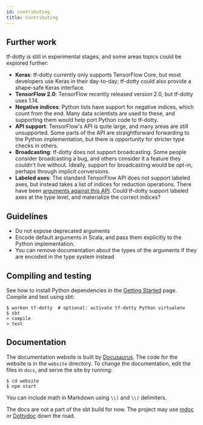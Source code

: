 ```yaml
---
id: contributing
title: Contributing
---
```


## Further work

tf-dotty is still in experimental stages, and some areas topics could be explored further:

- **Keras**: tf-dotty currently only supports TensorFlow Core, but most developers use Keras in their day-to-day; tf-dotty could also provide a shape-safe Keras interface.
- **TensorFlow 2.0**: TensorFlow recently released version 2.0, but tf-dotty uses 1.14.
- **Negative indices**: Python lists have support for negative indices, which count from the end. Many data scientists are used to these, and supporting them would help port Python code to tf-dotty.
- **API support**: TensorFlow's API is quite large, and many areas are still unsupported. Some parts of the API are straightforward forwarding to the Python implementation, but there is opportunity for stricter type checks in others.
- **Broadcasting**: tf-dotty does not support broadcasting. Some people consider broadcasting a bug, and others consider it a feature they couldn't live without. Ideally, support for broadcasting would be opt-in, perhaps through implicit conversions.
- **Labeled axes**: The standard TensorFlow API does not support labeled axes, but instead takes a list of indices for reduction operations. There have been [arguments against this API](http://nlp.seas.harvard.edu/NamedTensor). Could tf-dotty support labeled axes at the type level, and materialize the correct indices?

## Guidelines

- Do not expose deprecated arguments
- Encode default arguments in Scala, and pass them explicitly to the Python implementation.
- You can remove documentation about the types of the arguments if they are encoded in the type system instead

## Compiling and testing

See how to install Python dependencies in the [Getting Started](getting-started.md) page. Compile and test using sbt:

```console
$ workon tf-dotty  # optional: activate tf-dotty Python virtualenv
$ sbt
> compile
> test
```

## Documentation

The documentation website is built by [Docusaurus](https://docusaurus.io/docs/en/installation). The code for the website is in the `website` directory. To change the documentation, edit the files in `docs`, and serve the site by running:

```console
$ cd website
$ npm start
```

You can include math in Markdown using `\\(` and `\\)` delimiters.

The docs are not a part of the sbt build for now. The project may use [mdoc](https://scalameta.org/mdoc) or [Dottydoc](https://dotty.epfl.ch/docs/usage/dottydoc.html) down the road.
